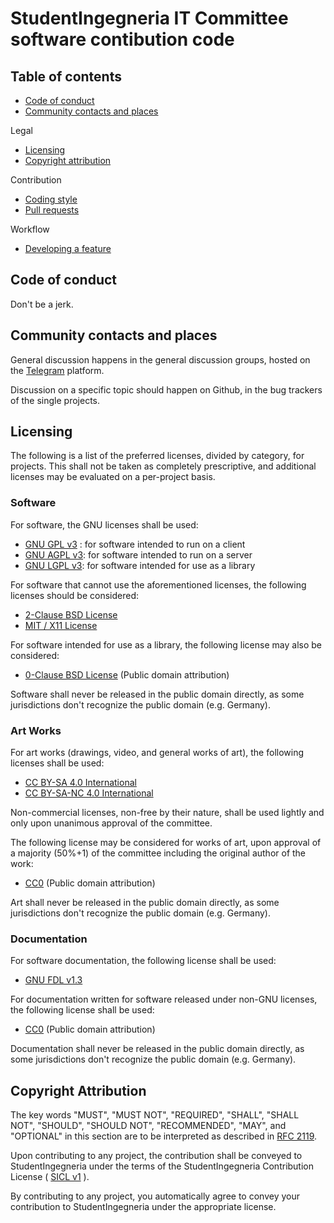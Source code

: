 # StudentIngegneria IT Committee software contibution code #

## Table of contents ##

- [Code of conduct](#code-of-conduct)
- [Community contacts and places](#community-contacts-and-places)

Legal

- [Licensing](#licensing)
- [Copyright attribution](#copyright-attribution)

Contribution

- [Coding style](#coding-style)
- [Pull requests](#pull-requests)

Workflow

- [Developing a feature](#developing-a-feature)

## Code of conduct ##

Don't be a jerk.

## Community contacts and places ##

General discussion happens in the general discussion groups,
hosted on the [Telegram](https://telegram.org) platform.

Discussion on a specific topic should happen on Github,
in the bug trackers of the single projects.

## Licensing ##

The following is a list of the preferred licenses, divided by
category, for projects. This shall not be taken as completely
prescriptive, and additional licenses may be evaluated on a per-project
basis.

### Software ###

For software, the GNU licenses shall be used:

- [GNU GPL v3](https://www.gnu.org/licenses/gpl.txt) : for software intended to run on a client
- [GNU AGPL v3](https://www.gnu.org/licenses/agpl.txt): for software intended to run on a server
- [GNU LGPL v3](https://www.gnu.org/licenses/lgpl.txt): for software intended for use as a library

For software that cannot use the aforementioned licenses,
the following licenses should be considered:

- [2-Clause BSD License](https://github.com/StudentIngegneria/documentation/blob/master/licenses/BSD-2-Clause.txt)
- [MIT / X11 License](https://github.com/StudentIngegneria/documentation/blob/master/licenses/MIT-X11.txt)

For software intended for use as a library, the following license
may also be considered:

- [0-Clause BSD License](https://opensource.org/licenses/0BSD) (Public domain attribution)

Software shall never be released in the public domain
directly, as some jurisdictions don't recognize
the public domain (e.g. Germany).

### Art Works ###

For art works (drawings, video, and general works of art),
the following licenses shall be used:

- [CC BY-SA 4.0 International](https://creativecommons.org/licenses/by-sa/4.0/)
- [CC BY-SA-NC 4.0 International](https://creativecommons.org/licenses/by-sa-nc/4.0/)

Non-commercial licenses, non-free by their nature, shall
be used lightly and only upon unanimous approval
of the committee.

The following license may be considered for works
of art, upon approval of a majority (50%+1) of
the committee including the original author of
the work:

- [CC0](https://creativecommons.org/publicdomain/zero/1.0/legalcode) (Public domain attribution)

Art shall never be released in the public domain
directly, as some jurisdictions don't recognize
the public domain (e.g. Germany).

### Documentation ###

For software documentation, the following license shall
be used:

- [GNU FDL v1.3](https://www.gnu.org/licenses/fdl.txt)

For documentation written for software released under non-GNU licenses,
the following license shall be used:

- [CC0](https://creativecommons.org/publicdomain/zero/1.0/legalcode) (Public domain attribution)

Documentation shall never be released in the public domain
directly, as some jurisdictions don't recognize
the public domain (e.g. Germany).

## Copyright Attribution ##

The key words "MUST", "MUST NOT", "REQUIRED", "SHALL", "SHALL
NOT", "SHOULD", "SHOULD NOT", "RECOMMENDED",  "MAY", and
"OPTIONAL" in this section are to be interpreted as described in
[RFC 2119](https://www.ietf.org/rfc/rfc2119.txt).

Upon contributing to any project, the contribution
shall be conveyed to StudentIngegneria under the terms of the
StudentIngegneria Contribution License
( [SICL v1](https://github.com/StudentIngegneria/documentation/blob/master/licenses/SICL-v1.txt) ).  

By contributing to any project, you automatically agree to
convey your contribution to StudentIngegneria under the appropriate license.
